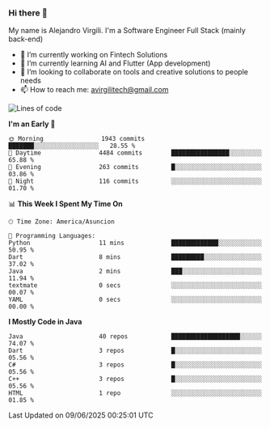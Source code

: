 ### Hi there 👋

My name is Alejandro Virgili. I'm a Software Engineer Full Stack (mainly back-end)


- 🔭 I’m currently working on Fintech Solutions
- 🌱 I’m currently learning AI and Flutter (App development)
- 👯 I’m looking to collaborate on tools and creative solutions to people needs
- 📫 How to reach me: avirgilitech@gmail.com
  
<!--START_SECTION:waka-->
![Lines of code](https://img.shields.io/badge/From%20Hello%20World%20I%27ve%20Written-779.7%20thousand%20lines%20of%20code-blue)

**I'm an Early 🐤** 

```text
🌞 Morning                1943 commits        ███████░░░░░░░░░░░░░░░░░░   28.55 % 
🌆 Daytime                4484 commits        ████████████████░░░░░░░░░   65.88 % 
🌃 Evening                263 commits         █░░░░░░░░░░░░░░░░░░░░░░░░   03.86 % 
🌙 Night                  116 commits         ░░░░░░░░░░░░░░░░░░░░░░░░░   01.70 % 
```


📊 **This Week I Spent My Time On** 

```text
🕑︎ Time Zone: America/Asuncion

💬 Programming Languages: 
Python                   11 mins             █████████████░░░░░░░░░░░░   50.95 % 
Dart                     8 mins              █████████░░░░░░░░░░░░░░░░   37.02 % 
Java                     2 mins              ███░░░░░░░░░░░░░░░░░░░░░░   11.94 % 
textmate                 0 secs              ░░░░░░░░░░░░░░░░░░░░░░░░░   00.07 % 
YAML                     0 secs              ░░░░░░░░░░░░░░░░░░░░░░░░░   00.00 % 
```

**I Mostly Code in Java** 

```text
Java                     40 repos            ███████████████████░░░░░░   74.07 % 
Dart                     3 repos             █░░░░░░░░░░░░░░░░░░░░░░░░   05.56 % 
C#                       3 repos             █░░░░░░░░░░░░░░░░░░░░░░░░   05.56 % 
C++                      3 repos             █░░░░░░░░░░░░░░░░░░░░░░░░   05.56 % 
HTML                     1 repo              ░░░░░░░░░░░░░░░░░░░░░░░░░   01.85 % 
```




 Last Updated on 09/06/2025 00:25:01 UTC
<!--END_SECTION:waka-->
